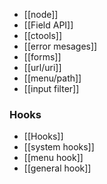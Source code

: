 * [[node]]
* [[Field API]]
* [[ctools]]
* [[error mesages]]
* [[forms]]
* [[url/uri]]
* [[menu/path]]
* [[input filter]]

### Hooks
* [[Hooks]]
* [[system hooks]]
* [[menu hook]]
* [[general hook]]